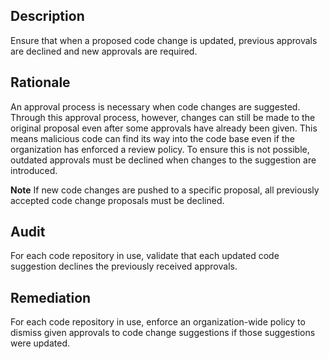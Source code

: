 ## Description

Ensure that when a proposed code change is updated, previous approvals are declined and new approvals are required.

## Rationale

An approval process is necessary when code changes are suggested. Through this approval process, however, changes can still be made to the original proposal even after some approvals have already been given. This means malicious code can find its way into the code base even if the organization has enforced a review policy. To ensure this is not possible, outdated approvals must be declined when changes to the suggestion are introduced.

**Note** If new code changes are pushed to a specific proposal, all previously accepted code change proposals must be declined.

## Audit

For each code repository in use, validate that each updated code suggestion declines the previously received approvals.

## Remediation

For each code repository in use, enforce an organization-wide policy to dismiss given approvals to code change suggestions if those suggestions were updated.
